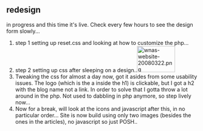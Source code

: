 <article><h2>redesign</h2><p>in progress and this time it's live. Check every few hours to see the design form slowly...</p><ol><li>step 1 setting up reset.css and looking at how to customize the php...</li><li>step 2 setting up css after sleeping on a design..<a href="http://www.flickr.com/photos/57462165@N00/2354469374" title="View 'wnas-website-20080322.png' on Flickr.com"><img src="http://farm4.static.flickr.com/3037/2354469374_d091c3d915_t.jpg" alt="wnas-website-20080322.png" border="0" width="100" height="69" /></a></li><li>Tweaking the css for almost a day now, got it asides from some usability issues. The logo (which is the a inside the h1) is clickable, but I got a h2 with the blog name not a link. In order to solve that I gotta throw a lot around in the php. Not used to dabbling in php anymore, so step lively now...</li><li>Now for a break, will look at the icons and javascript after this, in no particular order... Site is now build using only two images (besides the ones in the articles), no javascript so just POSH..</li></ol></article>